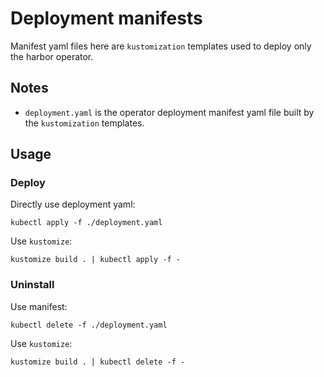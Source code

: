 # Deployment manifests

Manifest yaml files here are `kustomization` templates used to deploy only the harbor operator.

## Notes

* `deployment.yaml` is the operator deployment manifest yaml file built by the `kustomization` templates.

## Usage

### Deploy

Directly use deployment yaml:

```shell script
kubectl apply -f ./deployment.yaml
```

Use `kustomize`:

```shell script
kustomize build . | kubectl apply -f -
```

### Uninstall

Use manifest:

```shell script
kubectl delete -f ./deployment.yaml
```

Use `kustomize`:

```shell script
kustomize build . | kubectl delete -f -
```
